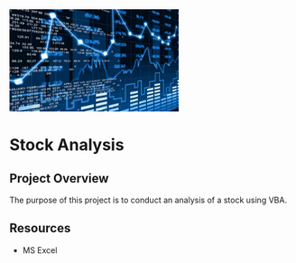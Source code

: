 <img src="sa.jpeg" alt="drawing" width="300"/>

# Stock Analysis

## Project Overview
The purpose of this project is to conduct an analysis of a stock using VBA.

## Resources
- MS Excel
